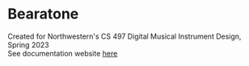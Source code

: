 # Bearatone
Created for Northwestern's CS 497 Digital Musical Instrument Design, Spring 2023  
See documentation website [here](https://stephaniiema.github.io/dmid/)
